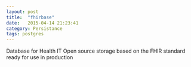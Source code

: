 ```yaml
---
layout: post
title:  "fhirbase"
date:   2015-04-14 21:23:41
category: Persistance
tags: postgres
---
```


Database for Health IT
Open source storage based on the FHIR standard ready for use in production
